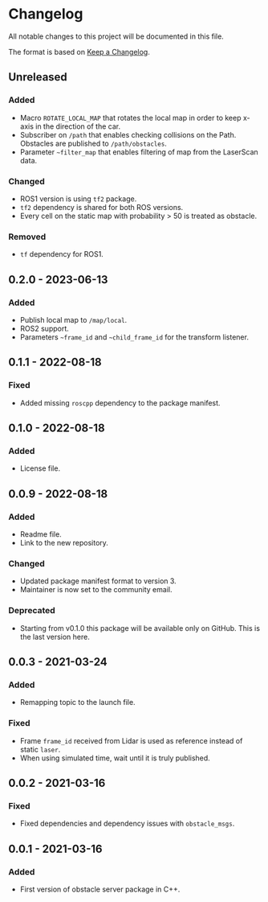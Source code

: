 # Changelog
All notable changes to this project will be documented in this file.

The format is based on [Keep a Changelog](http://keepachangelog.com/).

## Unreleased
### Added
- Macro `ROTATE_LOCAL_MAP` that rotates the local map in order to keep x-axis in the direction of the car.
- Subscriber on `/path` that enables checking collisions on the Path. Obstacles are published to `/path/obstacles`.
- Parameter `~filter_map` that enables filtering of map from the LaserScan data.

### Changed
- ROS1 version is using `tf2` package.
- `tf2` dependency is shared for both ROS versions.
- Every cell on the static map with probability > 50 is treated as obstacle.

### Removed
- `tf` dependency for ROS1.

## 0.2.0 - 2023-06-13
### Added
- Publish local map to `/map/local`.
- ROS2 support.
- Parameters `~frame_id` and `~child_frame_id` for the transform listener.

## 0.1.1 - 2022-08-18
### Fixed
- Added missing `roscpp` dependency to the package manifest.

## 0.1.0 - 2022-08-18
### Added
- License file.

## 0.0.9 - 2022-08-18
### Added
- Readme file.
- Link to the new repository.

### Changed
- Updated package manifest format to version 3.
- Maintainer is now set to the community email.

### Deprecated
- Starting from v0.1.0 this package will be available only on GitHub. This is the last version here.

## 0.0.3 - 2021-03-24
### Added
- Remapping topic to the launch file.

### Fixed
- Frame `frame_id` received from Lidar is used as reference instead of static `laser`.
- When using simulated time, wait until it is truly published.

## 0.0.2 - 2021-03-16
### Fixed
- Fixed dependencies and dependency issues with `obstacle_msgs`.

## 0.0.1 - 2021-03-16
### Added
- First version of obstacle server package in C++.
